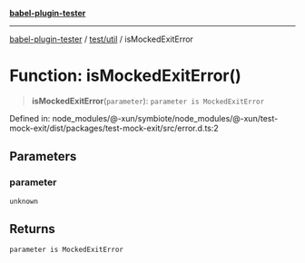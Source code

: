 [**babel-plugin-tester**](../../../README.md)

***

[babel-plugin-tester](../../../README.md) / [test/util](../README.md) / isMockedExitError

# Function: isMockedExitError()

> **isMockedExitError**(`parameter`): `parameter is MockedExitError`

Defined in: node\_modules/@-xun/symbiote/node\_modules/@-xun/test-mock-exit/dist/packages/test-mock-exit/src/error.d.ts:2

## Parameters

### parameter

`unknown`

## Returns

`parameter is MockedExitError`
